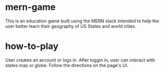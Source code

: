 # mern-game
This is an education game built using the MERN stack intended to help the user better learn their geography of US States and world cities.

# how-to-play
User creates an account or logs in. 
After loggin in, user can interact with states map or globe. Follow the directions on the page's UI.
